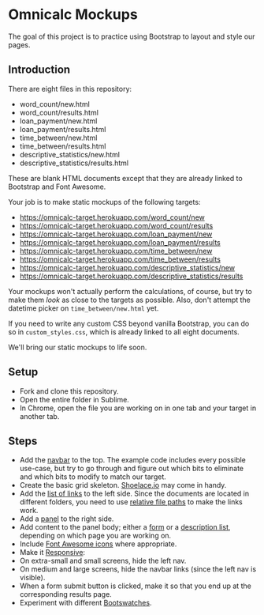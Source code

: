 # Omnicalc Mockups

The goal of this project is to practice using Bootstrap to layout and style our pages.

## Introduction

There are eight files in this repository:

- word_count/new.html
- word_count/results.html
- loan_payment/new.html
- loan_payment/results.html
- time_between/new.html
- time_between/results.html
- descriptive_statistics/new.html
- descriptive_statistics/results.html

These are blank HTML documents except that they are already linked to Bootstrap and Font Awesome.

Your job is to make static mockups of the following targets:

 - https://omnicalc-target.herokuapp.com/word_count/new
 - https://omnicalc-target.herokuapp.com/word_count/results
 - https://omnicalc-target.herokuapp.com/loan_payment/new
 - https://omnicalc-target.herokuapp.com/loan_payment/results
 - https://omnicalc-target.herokuapp.com/time_between/new
 - https://omnicalc-target.herokuapp.com/time_between/results
 - https://omnicalc-target.herokuapp.com/descriptive_statistics/new
 - https://omnicalc-target.herokuapp.com/descriptive_statistics/results

Your mockups won't actually perform the calculations, of course, but try to make them *look* as close to the targets as possible. Also, don't attempt the datetime picker on `time_between/new.html` yet.

If you need to write any custom CSS beyond vanilla Bootstrap, you can do so in `custom_styles.css`, which is already linked to all eight documents.

We'll bring our static mockups to life soon.

## Setup

 - Fork and clone this repository.
 - Open the entire folder in Sublime.
 - In Chrome, open the file you are working on in one tab and your target in another tab.

## Steps

 - Add the [navbar](http://getbootstrap.com/components/#navbar) to the top. The example code includes every possible use-case, but try to go through and figure out which bits to eliminate and which bits to modify to match our target.
 - Create the basic grid skeleton. [Shoelace.io](http://shoelace.io/) may come in handy.
 - Add the [list of links](http://getbootstrap.com/components/#list-group-linked) to the left side. Since the documents are located in different folders, you need to use [relative file paths](https://css-tricks.com/quick-reminder-about-file-paths/) to make the links work.
 - Add a [panel](http://getbootstrap.com/components/#panels-heading) to the right side.
 - Add content to the panel body; either a [form](http://getbootstrap.com/css/#forms-horizontal) or a [description list](http://getbootstrap.com/css/#horizontal-description), depending on which page you are working on.
 - Include [Font Awesome icons](http://fortawesome.github.io/Font-Awesome/icons/) where appropriate.
 - Make it [Responsive](http://getbootstrap.com/css/#responsive-utilities):
  - On extra-small and small screens, hide the left nav.
  - On medium and large screens, hide the navbar links (since the left nav is visible).
 - When a form submit button is clicked, make it so that you end up at the corresponding results page.
 - Experiment with different [Bootswatches](https://bootswatch.com/).

